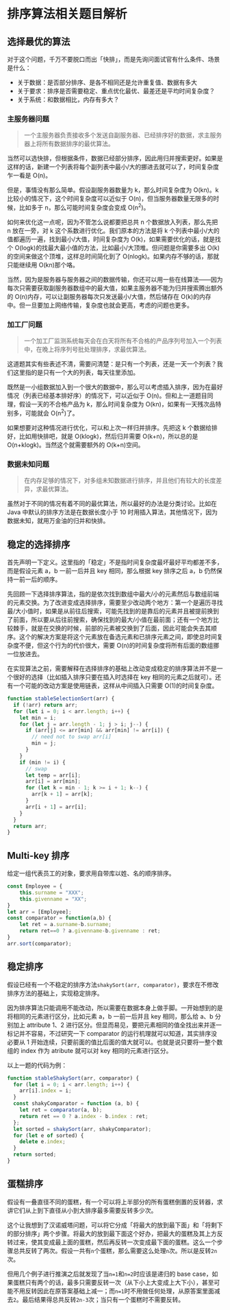 # 排序算法相关题目解析

## 选择最优的算法

对于这个问题，千万不要脱口而出「快排」，而是先询问面试官有什么条件、场景是什么：

- 关于数据：是否部分排序、是各不相同还是允许重复值、数据有多大
- 关于要求：排序是否需要稳定、重点优化最优、最差还是平均时间复杂度？
- 关于系统：和数据相比，内存有多大？

### 主服务器问题

> 一个主服务器负责接收多个发送自副服务器、已经排序好的数据，求主服务器上将所有数据排序的最优算法。

当然可以选快排，但根据条件，数据已经部分排序，因此用归并搜索更好。如果是这样的话，新建一个列表将每个副列表中最小/大的挪进去就可以了，时间复杂度乍一看是 O(n)。

但是，事情没有那么简单。假设副服务器数量为 k，那么时间复杂度为 O(kn)。k 比较小的情况下，这个时间复杂度可以近似于 O(n)，但当服务器数量无限多的时候，比如多于 n，那么可能时间复杂度会变成 O(n<sup>2</sup>)。

如何来优化这一点呢，因为不管怎么说都要把总共 n 个数据放入列表，那么先把 n 放在一旁，对 k 这个系数进行优化。我们原本的方法是将 k 个列表中最小/大的值都遍历一遍，找到最小/大值，时间复杂度为 O(k)，如果需要优化的话，就是找个 O(logk)的找最大最小值的方法，比如最小/大顶堆。但问题是你需要多出 O(k)的空间来做这个顶堆，这样总时间简化到了 O(nlogk)。如果内存不够的话，那就只能继续用 O(kn)那个咯。

当然，因为是服务器与服务器之间的数据传输，你还可以用一些在线算法——因为每次只需要获取副服务器数组中的最大值，如果主服务器不能为归并搜索腾出额外的 O(n)内存，可以让副服务器每次只发送最小/大值，然后储存在 O(k)的内存中。但一旦要加上网络传输，复杂度也就会更高，考虑的问题也更多。

### 加工厂问题

> 一个加工厂监测系统每天会在白天将所有不合格的产品序列号加入一个列表中，在晚上将序列号批处理排序，求最优算法。

这道题其实有些表述不清，需要问清楚：是只有一个列表，还是一天一个列表？我们这里指的是只有一个大的列表，每天往里添加。

既然是一小组数据加入到一个很大的数据中，那么可以考虑插入排序，因为在最好情况（列表已经基本排好序）的情况下，可以近似于 O(n)。但和上一道题目同理，假设一天的不合格产品为 k，那么时间复杂度为 O(kn)，如果有一天残次品特别多，可能就会 O(n<sup>2</sup>)了。

如果想要对这种情况进行优化，可以和上次一样归并排序。先把这 k 个数据给排好，比如用快排吧，就是 O(klogk)，然后归并需要 O(k+n)，所以总的是 O(n+klogk)。当然这个就需要额外的 O(k+n)空间。

### 数据未知问题

> 在内存足够的情况下，对多组未知数据进行排序，并且他们有较大的长度差异，求最优算法。

虽然对于不同的情况有着不同的最优算法，所以最好的办法是分类讨论。比如在 Java 中默认的排序方法是在数据长度小于 10 时用插入算法，其他情况下，因为数据未知，就用万金油的归并和快排。

## 稳定的选择排序

首先声明一下定义。这里指的「稳定」不是指时间复杂度最坏最好平均都差不多，而是假设元素 a，b 一前一后并且 key 相同，那么根据 key 排序之后 a，b 仍然保持一前一后的顺序。

先回顾一下选择排序算法，指的是依次找到数组中最大/小的元素然后与数组前端的元素交换。为了改进变成选择排序，需要至少改动两个地方：第一个是遍历寻找最/大小值时，如果是从前往后搜索，可能先找到的是靠后的元素并且被提前换到了前面，所以要从后往前搜索，确保找到的最大/小值在最前面；还有一个地方比较棘手，就是在交换的时候，前部的元素被交换到了后面，因此可能会失去其顺序。这个的解决方案是将这个元素放在备选元素和已排序元素之间，即使总时间复杂度不便，但这个行为的代价很大，需要 O(n)的时间复杂度将所有后面的数组挪一位放进去。

在实现算法之前，需要解释在选择排序的基础上改动变成稳定的排序算法并不是一个很好的选择（比如插入排序只要在插入时选择在 key 相同的元素之后就可）。还有一个可能的改动方案是使用链表，这样从中间插入只需要 O(1)的时间复杂度。

```javascript
function stableSelectionSort(arr) {
  if (!arr) return arr;
  for (let i = 0; i < arr.length; i++) {
    let min = i;
    for (let j = arr.length - 1; j > i; j--) {
      if (arr[j] <= arr[min] && arr[min] != arr[i]) {
        // need not to swap arr[i]
        min = j;
      }
    }
    if (min != i) {
      // swap
      let temp = arr[i];
      arr[i] = arr[min];
      for (let k = min - 1; k >= i + 1; k--) {
        arr[k + 1] = arr[k];
      }
      arr[i + 1] = arr[i];
    }
  }
  return arr;
}
```

## Multi-key 排序

给定一组代表员工的对象，要求用自带库以姓、名的顺序排序。

```javascript
const Employee = {
    this.surname = "XXX";
    this.givenname = "XX";
}
let arr = [Employee];
const comparator = function(a,b) {
    let ret = a.surname-b.surname;
    return ret==0 ? a.givenname-b.givenname : ret;
}
arr.sort(comparator);
```

## 稳定排序

假设已经有一个不稳定的排序方法`shakySort(arr, comparator)`，要求在不修改排序方法的基础上，实现稳定排序。

因为排序算法只能调用不能改动，所以需要在数据本身上做手脚。一开始想到的是将相同的元素进行区分，比如元素 a，b 一前一后并且 key 相同，那么给 a、b 分别加上 attribute 1、2 进行区分。但显而易见，要把元素相同的值全找出来并逐一标记并不容易，不过研究一下 comparator 的运行机理就可以知道，其实排序没必要从 1 开始连续，只要前面的值比后面的值大就可以。也就是说只要将一整个数组的 index 作为 atribute 就可以对 key 相同的元素进行区分。

以上一题的代码为例：

```javascript
function stableShakySort(arr, comparator) {
  for (let i = 0; i < arr.length; i++) {
    arr[i].index = i;
  }
  const shakyComparator = function (a, b) {
    let ret = comparator(a, b);
    return ret == 0 ? a.index - b.index : ret;
  };
  let sorted = shakySort(arr, shakyComparator);
  for (let e of sorted) {
    delete e.index;
  }
  return sorted;
}
```

## 蛋糕排序

假设有一叠直径不同的蛋糕，有一个可以将上半部分的所有蛋糕倒置的反转器，求讲它们从上到下直径从小到大排序最多需要反转多少次。

这个让我想到了汉诺威塔问题，可以将它分成「将最大的放到最下面」和「将剩下的部分排序」两个步骤。将最大的放到最下面这个好办，把最大的蛋糕及其上方反转过来，使其变成最上面的蛋糕，然后再反转一次变成最下面的蛋糕。这么一个步骤总共反转了两次。假设一共有`n`个蛋糕，那么需要这么处理`n`次。所以是反转`2n`次。

但用几个例子进行推演之后就发现了当`n=1`和`n=2`时应该是递归的 base case，如果蛋糕只有两个的话，最多只需要反转一次（从下小上大变成上大下小），甚至可能不用反转因此在原答案基础上减一；而`n=1`时不用做任何处理，从原答案里面减去`2`。最后结果得总共反转`2n-3`次；当只有一个蛋糕时不需要反转。
